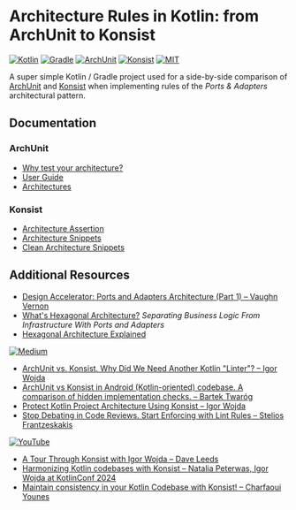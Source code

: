 # Architecture Rules in Kotlin: from ArchUnit to Konsist

[![Kotlin](https://img.shields.io/badge/Kotlin-2.0.21-blue.svg?logo=kotlin&style=flat&labelColor=30373d)](https://github.com/JetBrains/kotlin/releases/tag/v2.0.21)
[![Gradle](https://img.shields.io/badge/Gradle-8.10.2-blue.svg?logo=gradle&logoColor=3cb5c2&style=flat&labelColor=30373d)](https://docs.gradle.org/8.10.2/release-notes.html)
[![ArchUnit](https://img.shields.io/badge/ArchUnit-1.3.0-blue.svg?logo=apachemaven&logoColor=d84531&style=flat&labelColor=30373d)](https://mvnrepository.com/artifact/com.tngtech.archunit/archunit/1.3.0)
[![Konsist](https://img.shields.io/badge/Konsist-0.16.1-blue.svg?logo=apachemaven&logoColor=d84531&style=flat&labelColor=30373d)](https://mvnrepository.com/artifact/com.lemonappdev/konsist/0.16.1)
[![MIT](https://img.shields.io/badge/License-MIT-blue.svg?logo=spdx&style=flat&labelColor=30373d)](https://github.com/franckrasolo/archunit-to-konsist/blob/trunk/LICENSE)

A super simple Kotlin / Gradle project used for a side-by-side comparison of
[ArchUnit](https://www.archunit.org/about) and [Konsist](https://docs.konsist.lemonappdev.com/)
when implementing rules of the _Ports & Adapters_ architectural pattern.

## Documentation

### ArchUnit

- [Why test your architecture?](https://www.archunit.org/motivation)
- [User Guide](https://www.archunit.org/userguide/html/000_Index.html)
- [Architectures](https://www.archunit.org/userguide/html/000_Index.html#_architectures)

### Konsist

- [Architecture Assertion](https://docs.konsist.lemonappdev.com/writing-tests/architecture-assert)
- [Architecture Snippets](https://docs.konsist.lemonappdev.com/inspiration/snippets/architecture-snippets)
- [Clean Architecture Snippets](https://docs.konsist.lemonappdev.com/inspiration/snippets/clean-architecture-snippets)

## Additional Resources

- [Design Accelerator: Ports and Adapters Architecture (Part 1) – Vaughn Vernon](https://youtu.be/TC4e0hokDB8)
- [What's Hexagonal Architecture?](https://medium.com/@luishrsoares/whats-hexagonal-architecture-6da22d4ab600)
  _Separating Business Logic From Infrastructure With Ports and Adapters_
- [Hexagonal Architecture Explained](https://www.arhohuttunen.com/hexagonal-architecture/)

[![Medium](https://img.shields.io/badge/Medium-1A1A1A.svg?style=for-the-adge&logo=Medium&logoColor=white)](#additional-resources)

- [ArchUnit vs. Konsist. Why Did We Need Another Kotlin "Linter"? – Igor Wojda](https://proandroiddev.com/archunit-vs-konsist-why-did-we-need-another-linter-972c4ff2622d)
- [ArchUnit vs Konsist in Android (Kotlin-oriented) codebase. A comparison of hidden implementation checks. – Bartek Twaróg](https://medium.com/the-house-of-code/archunit-vs-konsist-in-android-kotlin-oriented-codebase-b72c6c698b0b)
- [Protect Kotlin Project Architecture Using Konsist – Igor Wojda](https://proandroiddev.com/protect-kotlin-project-architecture-using-konsist-3bfbe1ad0eea)
- [Stop Debating in Code Reviews. Start Enforcing with Lint Rules – Stelios Frantzeskakis](https://proandroiddev.com/stop-debating-in-code-reviews-start-enforcing-with-lint-rules-6632c907ea94)

[![YouTube](https://img.shields.io/badge/YouTube-FF0000.svg?style=for-the-badge&logo=YouTube&logoColor=white)](#additional-resources)

- [A Tour Through Konsist with Igor Wojda – Dave Leeds](https://youtu.be/AlYTvzwZOc4)
- [Harmonizing Kotlin codebases with Konsist – Natalia Peterwas, Igor Wojda at KotlinConf 2024](https://youtu.be/3qbKYSI1u1k)
- [Maintain consistency in your Kotlin Codebase with Konsist! – Charfaoui Younes](https://youtu.be/WrGuZ9fgWBg)
